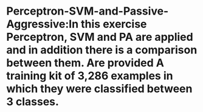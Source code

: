 # Perceptron-SVM-and-Passive-Aggressive:In this exercise Perceptron, SVM and PA are applied and in addition there is a comparison between them. Are provided A training kit of 3,286 examples in which they were classified between 3 classes.
